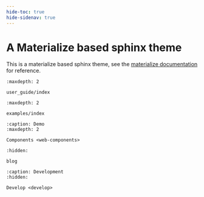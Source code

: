 ```yaml
---
hide-toc: true
hide-sidenav: true
---
```



# A Materialize based sphinx theme

This is a materialize based sphinx theme, see the [materialize documentation](https://materializeweb.com/) for reference. 



```{toctree}
:maxdepth: 2

user_guide/index
```

```{toctree}
:maxdepth: 2

examples/index
```

```{toctree}
:caption: Demo
:maxdepth: 2

Components <web-components>
```

```{toctree}
:hidden:

blog
```

```{toctree}
:caption: Development
:hidden:

Develop <develop>
```
